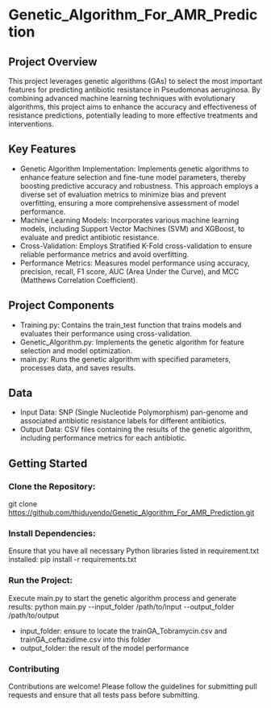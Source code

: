 # Genetic_Algorithm_For_AMR_Prediction
## Project Overview
This project leverages genetic algorithms (GAs) to select the most important features for predicting antibiotic resistance in Pseudomonas aeruginosa. By combining advanced machine learning techniques with evolutionary algorithms, this project aims to enhance the accuracy and effectiveness of resistance predictions, potentially leading to more effective treatments and interventions.
## Key Features
- Genetic Algorithm Implementation: Implements genetic algorithms to enhance feature selection and fine-tune model parameters, thereby boosting predictive accuracy and robustness. This approach employs a diverse set of evaluation metrics to minimize bias and prevent overfitting, ensuring a more comprehensive assessment of model performance.
- Machine Learning Models: Incorporates various machine learning models, including Support Vector Machines (SVM) and XGBoost, to evaluate and predict antibiotic resistance.
- Cross-Validation: Employs Stratified K-Fold cross-validation to ensure reliable performance metrics and avoid overfitting.
- Performance Metrics: Measures model performance using accuracy, precision, recall, F1 score, AUC (Area Under the Curve), and MCC (Matthews Correlation Coefficient).
## Project Components
- Training.py: Contains the train_test function that trains models and evaluates their performance using cross-validation.
- Genetic_Algorithm.py: Implements the genetic algorithm for feature selection and model optimization.
- main.py: Runs the genetic algorithm with specified parameters, processes data, and saves results.
## Data
- Input Data: SNP (Single Nucleotide Polymorphism) pan-genome and associated antibiotic resistance labels for different antibiotics.
- Output Data: CSV files containing the results of the genetic algorithm, including performance metrics for each antibiotic.
## Getting Started
### Clone the Repository:
git clone https://github.com/thiduyendo/Genetic_Algorithm_For_AMR_Prediction.git
### Install Dependencies:
Ensure that you have all necessary Python libraries listed in requirement.txt installed: 
pip install -r requirements.txt
### Run the Project:
Execute main.py to start the genetic algorithm process and generate results:
python main.py --input_folder /path/to/input --output_folder /path/to/output
- input_folder: ensure to locate the trainGA_Tobramycin.csv and trainGA_ceftazidime.csv into this folder
- output_folder: the result of the model performance
### Contributing
Contributions are welcome! Please follow the guidelines for submitting pull requests and ensure that all tests pass before submitting.
